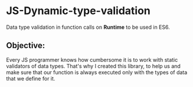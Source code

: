 # JS-Dynamic-type-validation

Data type validation in function calls on **Runtime** to be used in ES6.

## Objective:
Every JS programmer knows how cumbersome it is to work with static validators of data types. That's why I created this library, to help us and make sure that our function is always executed only with the types of data that we define for it.
